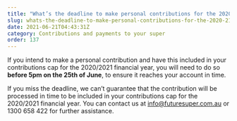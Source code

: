 ```yaml
---
title: "What’s the deadline to make personal contributions for the 2020/21 financial year?"
slug: whats-the-deadline-to-make-personal-contributions-for-the-2020-21-financial-year
date: 2021-06-21T04:43:31Z
category: Contributions and payments to your super
order: 137
---
```


If you intend to make a personal contribution and have this included in your contributions cap for the 2020/2021 financial year, you will need to do so **before 5pm on the 25th of June**, to ensure it reaches your account in time.

If you miss the deadline, we can’t guarantee that the contribution will be processed in time to be included in your contributions cap for the 2020/2021 financial year. You can contact us at [info@futuresuper.com.au](mailto:info@futuresuper.com.au) or 1300 658 422 for further assistance.
